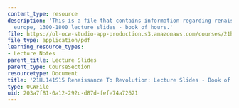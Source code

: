 ```yaml
---
content_type: resource
description: 'This is a file that contains information regarding renaissance to revolution:
  europe, 1300-1800 lecture slides - book of hours.'
file: https://ol-ocw-studio-app-production.s3.amazonaws.com/courses/21h-141-renaissance-to-revolution-europe-1300-1800-spring-2015/203a7f810a12292cd87dfefe74a72621_MIT21H_141S15_Bookofhour.pdf
file_type: application/pdf
learning_resource_types:
- Lecture Notes
parent_title: Lecture Slides
parent_type: CourseSection
resourcetype: Document
title: '21H.141S15 Renaissance To Revolution: Lecture Slides - Book of Hours'
type: OCWFile
uid: 203a7f81-0a12-292c-d87d-fefe74a72621
---
```


